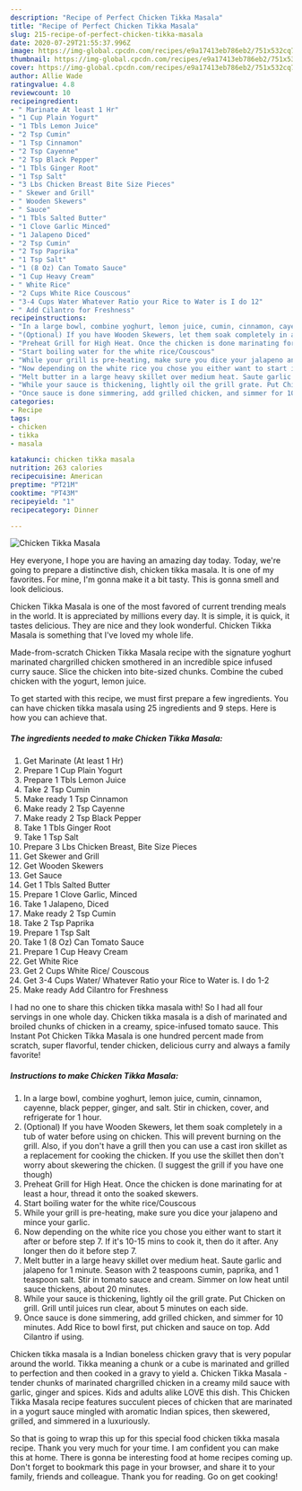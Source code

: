 ```yaml
---
description: "Recipe of Perfect Chicken Tikka Masala"
title: "Recipe of Perfect Chicken Tikka Masala"
slug: 215-recipe-of-perfect-chicken-tikka-masala
date: 2020-07-29T21:55:37.996Z
image: https://img-global.cpcdn.com/recipes/e9a17413eb786eb2/751x532cq70/chicken-tikka-masala-recipe-main-photo.jpg
thumbnail: https://img-global.cpcdn.com/recipes/e9a17413eb786eb2/751x532cq70/chicken-tikka-masala-recipe-main-photo.jpg
cover: https://img-global.cpcdn.com/recipes/e9a17413eb786eb2/751x532cq70/chicken-tikka-masala-recipe-main-photo.jpg
author: Allie Wade
ratingvalue: 4.8
reviewcount: 10
recipeingredient:
- " Marinate At least 1 Hr"
- "1 Cup Plain Yogurt"
- "1 Tbls Lemon Juice"
- "2 Tsp Cumin"
- "1 Tsp Cinnamon"
- "2 Tsp Cayenne"
- "2 Tsp Black Pepper"
- "1 Tbls Ginger Root"
- "1 Tsp Salt"
- "3 Lbs Chicken Breast Bite Size Pieces"
- " Skewer and Grill"
- " Wooden Skewers"
- " Sauce"
- "1 Tbls Salted Butter"
- "1 Clove Garlic Minced"
- "1 Jalapeno Diced"
- "2 Tsp Cumin"
- "2 Tsp Paprika"
- "1 Tsp Salt"
- "1 (8 Oz) Can Tomato Sauce"
- "1 Cup Heavy Cream"
- " White Rice"
- "2 Cups White Rice Couscous"
- "3-4 Cups Water Whatever Ratio your Rice to Water is I do 12"
- " Add Cilantro for Freshness"
recipeinstructions:
- "In a large bowl, combine yoghurt, lemon juice, cumin, cinnamon, cayenne, black pepper, ginger, and salt. Stir in chicken, cover, and refrigerate for 1 hour."
- "(Optional) If you have Wooden Skewers, let them soak completely in a tub of water before using on chicken. This will prevent burning on the grill. Also, if you don&#39;t have a grill then you can use a cast iron skillet as a replacement for cooking the chicken. If you use the skillet then don&#39;t worry about skewering the chicken. (I suggest the grill if you have one though)"
- "Preheat Grill for High Heat. Once the chicken is done marinating for at least a hour, thread it onto the soaked skewers."
- "Start boiling water for the white rice/Couscous"
- "While your grill is pre-heating, make sure you dice your jalapeno and mince your garlic."
- "Now depending on the white rice you chose you either want to start it after or before step 7. If it&#39;s 10-15 mins to cook it, then do it after. Any longer then do it before step 7."
- "Melt butter in a large heavy skillet over medium heat. Saute garlic and jalapeno for 1 minute. Season with 2 teaspoons cumin, paprika, and 1 teaspoon salt. Stir in tomato sauce and cream. Simmer on low heat until sauce thickens, about 20 minutes."
- "While your sauce is thickening, lightly oil the grill grate. Put Chicken on grill. Grill until juices run clear, about 5 minutes on each side."
- "Once sauce is done simmering, add grilled chicken, and simmer for 10 minutes. Add Rice to bowl first, put chicken and sauce on top. Add Cilantro if using."
categories:
- Recipe
tags:
- chicken
- tikka
- masala

katakunci: chicken tikka masala 
nutrition: 263 calories
recipecuisine: American
preptime: "PT21M"
cooktime: "PT43M"
recipeyield: "1"
recipecategory: Dinner

---
```



![Chicken Tikka Masala](https://img-global.cpcdn.com/recipes/e9a17413eb786eb2/751x532cq70/chicken-tikka-masala-recipe-main-photo.jpg)

Hey everyone, I hope you are having an amazing day today. Today, we're going to prepare a distinctive dish, chicken tikka masala. It is one of my favorites. For mine, I'm gonna make it a bit tasty. This is gonna smell and look delicious.

Chicken Tikka Masala is one of the most favored of current trending meals in the world. It is appreciated by millions every day. It is simple, it is quick, it tastes delicious. They are nice and they look wonderful. Chicken Tikka Masala is something that I've loved my whole life.

Made-from-scratch Chicken Tikka Masala recipe with the signature yoghurt marinated chargrilled chicken smothered in an incredible spice infused curry sauce. Slice the chicken into bite-sized chunks. Combine the cubed chicken with the yogurt, lemon juice.


To get started with this recipe, we must first prepare a few ingredients. You can have chicken tikka masala using 25 ingredients and 9 steps. Here is how you can achieve that.

<!--inarticleads1-->

##### The ingredients needed to make Chicken Tikka Masala:

1. Get  Marinate (At least 1 Hr)
1. Prepare 1 Cup Plain Yogurt
1. Prepare 1 Tbls Lemon Juice
1. Take 2 Tsp Cumin
1. Make ready 1 Tsp Cinnamon
1. Make ready 2 Tsp Cayenne
1. Make ready 2 Tsp Black Pepper
1. Take 1 Tbls Ginger Root
1. Take 1 Tsp Salt
1. Prepare 3 Lbs Chicken Breast, Bite Size Pieces
1. Get  Skewer and Grill
1. Get  Wooden Skewers
1. Get  Sauce
1. Get 1 Tbls Salted Butter
1. Prepare 1 Clove Garlic, Minced
1. Take 1 Jalapeno, Diced
1. Make ready 2 Tsp Cumin
1. Take 2 Tsp Paprika
1. Prepare 1 Tsp Salt
1. Take 1 (8 Oz) Can Tomato Sauce
1. Prepare 1 Cup Heavy Cream
1. Get  White Rice
1. Get 2 Cups White Rice/ Couscous
1. Get 3-4 Cups Water/ Whatever Ratio your Rice to Water is. I do 1-2
1. Make ready  Add Cilantro for Freshness


I had no one to share this chicken tikka masala with! So I had all four servings in one whole day. Chicken tikka masala is a dish of marinated and broiled chunks of chicken in a creamy, spice-infused tomato sauce. This Instant Pot Chicken Tikka Masala is one hundred percent made from scratch, super flavorful, tender chicken, delicious curry and always a family favorite! 

<!--inarticleads2-->

##### Instructions to make Chicken Tikka Masala:

1. In a large bowl, combine yoghurt, lemon juice, cumin, cinnamon, cayenne, black pepper, ginger, and salt. Stir in chicken, cover, and refrigerate for 1 hour.
1. (Optional) If you have Wooden Skewers, let them soak completely in a tub of water before using on chicken. This will prevent burning on the grill. Also, if you don&#39;t have a grill then you can use a cast iron skillet as a replacement for cooking the chicken. If you use the skillet then don&#39;t worry about skewering the chicken. (I suggest the grill if you have one though)
1. Preheat Grill for High Heat. Once the chicken is done marinating for at least a hour, thread it onto the soaked skewers.
1. Start boiling water for the white rice/Couscous
1. While your grill is pre-heating, make sure you dice your jalapeno and mince your garlic.
1. Now depending on the white rice you chose you either want to start it after or before step 7. If it&#39;s 10-15 mins to cook it, then do it after. Any longer then do it before step 7.
1. Melt butter in a large heavy skillet over medium heat. Saute garlic and jalapeno for 1 minute. Season with 2 teaspoons cumin, paprika, and 1 teaspoon salt. Stir in tomato sauce and cream. Simmer on low heat until sauce thickens, about 20 minutes.
1. While your sauce is thickening, lightly oil the grill grate. Put Chicken on grill. Grill until juices run clear, about 5 minutes on each side.
1. Once sauce is done simmering, add grilled chicken, and simmer for 10 minutes. Add Rice to bowl first, put chicken and sauce on top. Add Cilantro if using.


Chicken tikka masala is a Indian boneless chicken gravy that is very popular around the world. Tikka meaning a chunk or a cube is marinated and grilled to perfection and then cooked in a gravy to yield a. Chicken Tikka Masala - tender chunks of marinated chargrilled chicken in a creamy mild sauce with garlic, ginger and spices. Kids and adults alike LOVE this dish. This Chicken Tikka Masala recipe features succulent pieces of chicken that are marinated in a yogurt sauce mingled with aromatic Indian spices, then skewered, grilled, and simmered in a luxuriously. 

So that is going to wrap this up for this special food chicken tikka masala recipe. Thank you very much for your time. I am confident you can make this at home. There is gonna be interesting food at home recipes coming up. Don't forget to bookmark this page in your browser, and share it to your family, friends and colleague. Thank you for reading. Go on get cooking!
